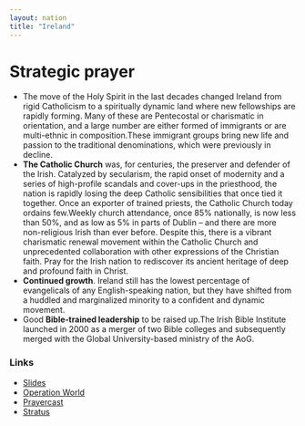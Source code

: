 ```yaml
---
layout: nation
title: "Ireland"
---
```


# Strategic prayer

- The move of the Holy Spirit in the last decades changed Ireland from rigid Catholicism to a spiritually dynamic land where new fellowships are rapidly forming. Many of these are Pentecostal or charismatic in orientation, and a large number are either formed of immigrants or are multi-ethnic in composition.These immigrant groups bring new life and passion to the traditional denominations, which were previously in decline.
- **The Catholic Church** was, for centuries, the preserver and defender of the Irish. Catalyzed by secularism, the rapid onset of modernity and a series of high-profile scandals and cover-ups in the priesthood, the nation is rapidly losing the deep Catholic sensibilities that once tied it together. Once an exporter of trained priests, the Catholic Church today ordains few.Weekly church attendance, once 85% nationally, is now less than 50%, and as low as 5% in parts of Dublin – and there are more non-religious Irish than ever before. Despite this, there is a vibrant charismatic renewal movement within the Catholic Church and unprecedented collaboration with other expressions of the Christian faith. Pray for the Irish nation to rediscover its ancient heritage of deep and profound faith in Christ.
- **Continued growth**. Ireland still has the lowest percentage of evangelicals of any English-speaking nation, but they have shifted from a huddled and marginalized minority to a confident and dynamic movement.
- Good **Bible-trained leadership** to be raised up.The Irish Bible Institute launched in 2000 as a merger of two Bible colleges and subsequently merged with the Global University-based ministry of the AoG.

### Links

- [Slides](http://kyk.kiekies.net/?src=https://ccwaterkloof.github.io/prayer/slides/ireland.md)
- [Operation World](https://operationworld.org/locations/ireland/)
- [Prayercast](https://prayercast.com/ireland.html)
- [Stratus](https://globe.stratus.earth/country-explorer/IRL)
